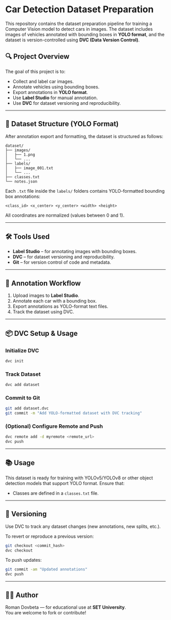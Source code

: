 # Car Detection Dataset Preparation

This repository contains the dataset preparation pipeline for training a Computer Vision model to detect cars in images. The dataset includes images of vehicles annotated with bounding boxes in **YOLO format**, and the dataset is version-controlled using **DVC (Data Version Control)**.

## 🔍 Project Overview

The goal of this project is to:

- Collect and label car images.
- Annotate vehicles using bounding boxes.
- Export annotations in **YOLO format**.
- Use **Label Studio** for manual annotation.
- Use **DVC** for dataset versioning and reproducibility.

---

## 📁 Dataset Structure (YOLO Format)

After annotation export and formatting, the dataset is structured as follows:

```
dataset/
├── images/
│   ├── 1.png
│   └── ...
├── labels/
│   ├── image_001.txt
│   └── ...
├── classes.txt
└── notes.json
```

Each `.txt` file inside the `labels/` folders contains YOLO-formatted bounding box annotations:
```
<class_id> <x_center> <y_center> <width> <height>
```
All coordinates are normalized (values between 0 and 1).

---

## 🛠 Tools Used

- **Label Studio** – for annotating images with bounding boxes.
- **DVC** – for dataset versioning and reproducibility.
- **Git** – for version control of code and metadata.

---

## 🧾 Annotation Workflow

1. Upload images to **Label Studio**.
2. Annotate each car with a bounding box.
3. Export annotations as YOLO-format text files.
4. Track the dataset using DVC.

---

## 📦 DVC Setup & Usage

### Initialize DVC

```bash
dvc init
```

### Track Dataset

```bash
dvc add dataset
```

### Commit to Git

```bash
git add dataset.dvc
git commit -m "Add YOLO-formatted dataset with DVC tracking"
```

### (Optional) Configure Remote and Push

```bash
dvc remote add -d myremote <remote_url>
dvc push
```

---

## 📚 Usage

This dataset is ready for training with YOLOv5/YOLOv8 or other object detection models that support YOLO format. Ensure that:
- Classes are defined in a `classes.txt` file.


---

## 📌 Versioning

Use DVC to track any dataset changes (new annotations, new splits, etc.).

To revert or reproduce a previous version:

```bash
git checkout <commit_hash>
dvc checkout
```

To push updates:

```bash
git commit -am "Updated annotations"
dvc push
```

---

## 🧑‍💻 Author

Roman Dovbeta — for educational use at **SET University**.  
You are welcome to fork or contribute!